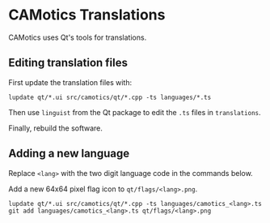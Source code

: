 # CAMotics Translations
CAMotics uses Qt's tools for translations.

## Editing translation files
First update the translation files with:

    lupdate qt/*.ui src/camotics/qt/*.cpp -ts languages/*.ts

Then use ``linguist`` from the Qt package to edit the ``.ts`` files in
``translations``.

Finally, rebuild the software.

## Adding a new language
Replace ``<lang>`` with the two digit language code in the commands below.

Add a new 64x64 pixel flag icon to ``qt/flags/<lang>.png``.

    lupdate qt/*.ui src/camotics/qt/*.cpp -ts languages/camotics_<lang>.ts
    git add languages/camotics_<lang>.ts qt/flags/<lang>.png
